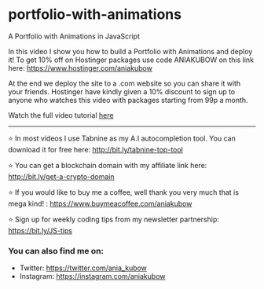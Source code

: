 # portfolio-with-animations
A Portfolio with Animations in JavaScript

In this video I show you how to build a Portfolio with Animations and deploy it! To get 10% off on Hostinger packages use code ANIAKUBOW on this link here: https://www.hostinger.com/aniakubow

At the end we deploy the site to a .com website so you can share it with your friends. Hostinger have kindly given a 10% discount to sign up to anyone who watches this video with packages starting from 99p a month. 

Watch the full video tutorial [here](https://www.youtube.com/watch?v=q-hAbzrNzi0)

___
⭐ In most videos I use Tabnine as my A.I autocompletion tool. You can download it for free here: http://bit.ly/tabnine-top-tool

⭐ You can get a blockchain domain with my affiliate link here: http://bit.ly/get-a-crypto-domain

⭐ If you would like to buy me a coffee, well thank you very much that is mega kind! : https://www.buymeacoffee.com/aniakubow

⭐ Sign up for weekly coding tips from my newsletter partnership: https://bit.ly/JS-tips

### You can also find me on:
* Twitter: https://twitter.com/ania_kubow
* Instagram: https://instagram.com/aniakubow
